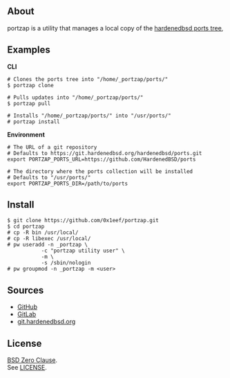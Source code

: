 ## About

portzap is a utility that manages a local copy of the
[hardenedbsd ports tree](https://git.hardenedbsd.org/hardenedbsd/ports),

## Examples

**CLI**

    # Clones the ports tree into "/home/_portzap/ports/"
    $ portzap clone

    # Pulls updates into "/home/_portzap/ports/"
    $ portzap pull

    # Installs "/home/_portzap/ports/" into "/usr/ports/"
    # portzap install

**Environment**

    # The URL of a git repository
    # Defaults to https://git.hardenedbsd.org/hardenedbsd/ports.git
    export PORTZAP_PORTS_URL=https://github.com/HardenedBSD/ports

    # The directory where the ports collection will be installed
    # Defaults to "/usr/ports/"
    export PORTZAP_PORTS_DIR=/path/to/ports

## Install

```
$ git clone https://github.com/0x1eef/portzap.git
$ cd portzap
# cp -R bin /usr/local/
# cp -R libexec /usr/local/
# pw useradd -n _portzap \
           -c "portzap utility user" \
           -m \
           -s /sbin/nologin
# pw groupmod -n _portzap -m <user>
```

## Sources

* [GitHub](https://github.com/0x1eef/portzap)
* [GitLab](https://gitlab.com/0x1eef/portzap)
* [git.hardenedbsd.org](https://git.hardenedbsd.org/0x1eef/portzap)

## License

[BSD Zero Clause](https://choosealicense.com/licenses/0bsd/). <br>
See [LICENSE](./LICENSE).
